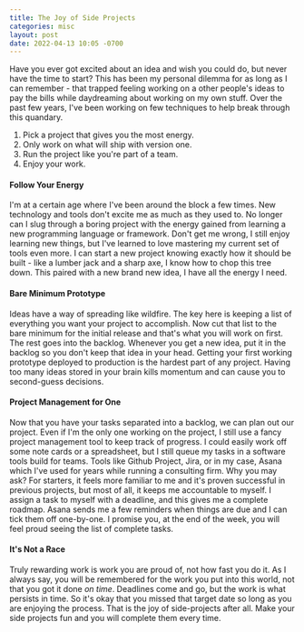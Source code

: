 ```yaml
---
title: The Joy of Side Projects
categories: misc
layout: post
date: 2022-04-13 10:05 -0700
---
```


Have you ever got excited about an idea and wish you could do, but never have the time to start?
This has been my personal dilemma for as long as I can remember - that trapped feeling working on a
other people's ideas to pay the bills while daydreaming about working on my own stuff. Over the past
few years, I've been working on few techniques to help break through this quandary.<!--more-->

1. Pick a project that gives you the most energy.
1. Only work on what will ship with version one.
1. Run the project like you're part of a team.
1. Enjoy your work.

#### Follow Your Energy

I'm at a certain age where I've been around the block a few times. New technology and tools don't
excite me as much as they used to. No longer can I slug through a boring project with the energy
gained from learning a new programming language or framework. Don't get me wrong, I
still enjoy learning new things, but I've learned to love mastering my current set of tools even
more. I can start a new project knowing exactly how it should be built - like a lumber jack and a
sharp axe, I know how to chop this tree down. This paired with a new brand new idea, I have all the
energy I need.

#### Bare Minimum Prototype

Ideas have a way of spreading like wildfire. The key here is keeping a list of everything you want
your project to accomplish. Now cut that list to the bare minimum for the initial release and
that's what you will work on first. The rest goes into the backlog. Whenever you get a new idea, put
it in the backlog so you don't keep that idea in your head. Getting your first working prototype
deployed to production is the hardest part of any project. Having too many ideas stored in your
brain kills momentum and can cause you to second-guess decisions.

#### Project Management for One

Now that you have your tasks separated into a backlog, we can plan out our project. Even if I'm the
only one working on the project, I still use a fancy project management tool to keep track of
progress. I could easily work off some note cards or a spreadsheet, but I still queue my tasks in a
software tools build for teams. Tools like Github Project, Jira, or in my case, Asana which I've
used for years while running a consulting firm. Why you may ask? For starters, it feels more
familiar to me and it's proven successful in previous projects, but most of all, it keeps me
accountable to myself. I assign a task to myself with a deadline, and this gives me a complete
roadmap. Asana sends me a few reminders when things are due and I can tick them off one-by-one. I
promise you, at the end of the week, you will feel proud seeing the list of complete tasks.

#### It's Not a Race

Truly rewarding work is work you are proud of, not how fast you do it. As I always say, you will be
remembered for the work you put into this world, not that you got it done _on time_. Deadlines
come and go, but the work is what persists in time. So it's okay that you missed that target date so
long as you are enjoying the process. That is the joy of side-projects after all. Make your side
projects fun and you will complete them every time.
